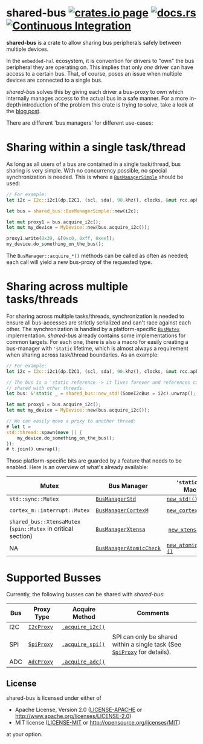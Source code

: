 shared-bus [![crates.io page](https://img.shields.io/crates/v/shared-bus)](https://crates.io/crates/shared-bus) [![docs.rs](https://docs.rs/shared-bus/badge.svg)](https://docs.rs/shared-bus) [![Continuous Integration](https://github.com/Rahix/shared-bus/actions/workflows/ci.yml/badge.svg)](https://github.com/Rahix/shared-bus/actions/workflows/ci.yml)
==========

**shared-bus** is a crate to allow sharing bus peripherals safely between multiple devices.

In the `embedded-hal` ecosystem, it is convention for drivers to "own" the bus peripheral they
are operating on.  This implies that only _one_ driver can have access to a certain bus.  That,
of course, poses an issue when multiple devices are connected to a single bus.

_shared-bus_ solves this by giving each driver a bus-proxy to own which internally manages
access to the actual bus in a safe manner.  For a more in-depth introduction of the problem
this crate is trying to solve, take a look at the [blog post][blog-post].

There are different 'bus managers' for different use-cases:

# Sharing within a single task/thread
As long as all users of a bus are contained in a single task/thread, bus sharing is very
simple.  With no concurrency possible, no special synchronization is needed.  This is where
a [`BusManagerSimple`] should be used:

```rust
// For example:
let i2c = I2c::i2c1(dp.I2C1, (scl, sda), 90.khz(), clocks, &mut rcc.apb1);

let bus = shared_bus::BusManagerSimple::new(i2c);

let mut proxy1 = bus.acquire_i2c();
let mut my_device = MyDevice::new(bus.acquire_i2c());

proxy1.write(0x39, &[0xc0, 0xff, 0xee]);
my_device.do_something_on_the_bus();
```

The `BusManager::acquire_*()` methods can be called as often as needed; each call will yield
a new bus-proxy of the requested type.

# Sharing across multiple tasks/threads
For sharing across multiple tasks/threads, synchronization is needed to ensure all bus-accesses
are strictly serialized and can't race against each other.  The synchronization is handled by
a platform-specific [`BusMutex`] implementation.  _shared-bus_ already contains some
implementations for common targets.  For each one, there is also a macro for easily creating
a bus-manager with `'static` lifetime, which is almost always a requirement when sharing across
task/thread boundaries.  As an example:

```rust
// For example:
let i2c = I2c::i2c1(dp.I2C1, (scl, sda), 90.khz(), clocks, &mut rcc.apb1);

// The bus is a 'static reference -> it lives forever and references can be
// shared with other threads.
let bus: &'static _ = shared_bus::new_std!(SomeI2cBus = i2c).unwrap();

let mut proxy1 = bus.acquire_i2c();
let mut my_device = MyDevice::new(bus.acquire_i2c());

// We can easily move a proxy to another thread:
# let t =
std::thread::spawn(move || {
    my_device.do_something_on_the_bus();
});
# t.join().unwrap();
```

Those platform-specific bits are guarded by a feature that needs to be enabled.  Here is an
overview of what's already available:

| Mutex | Bus Manager | `'static` Bus Macro | Feature Name |
| --- | --- | --- | --- |
| `std::sync::Mutex` | [`BusManagerStd`] | [`new_std!()`] | `std` |
| `cortex_m::interrupt::Mutex` | [`BusManagerCortexM`] | [`new_cortexm!()`] | `cortex-m` |
| `shared_bus::XtensaMutex` (`spin::Mutex` in critical section) | [`BusManagerXtensa`] | [`new_xtensa!()`] | `xtensa` |
| NA | [`BusManagerAtomicCheck`] | [`new_atomic_check!()`] | `cortex-m` |

# Supported Busses
Currently, the following busses can be shared with _shared-bus_:

| Bus | Proxy Type | Acquire Method | Comments |
| --- | --- | --- | --- |
| I2C | [`I2cProxy`] | [`.acquire_i2c()`] | |
| SPI | [`SpiProxy`] | [`.acquire_spi()`] | SPI can only be shared within a single task (See [`SpiProxy`] for details). |
| ADC | [`AdcProxy`] | [`.acquire_adc()`] | |


[`.acquire_i2c()`]: https://docs.rs/shared-bus/latest/shared_bus/struct.BusManager.html#method.acquire_i2c
[`.acquire_spi()`]: https://docs.rs/shared-bus/latest/shared_bus/struct.BusManager.html#method.acquire_spi
[`.acquire_adc()`]: https://docs.rs/shared-bus/latest/shared_bus/struct.BusManager.html#method.acquire_adc
[`BusManagerCortexM`]: https://docs.rs/shared-bus/latest/shared_bus/type.BusManagerCortexM.html
[`BusManagerSimple`]: https://docs.rs/shared-bus/latest/shared_bus/type.BusManagerSimple.html
[`BusManagerAtomicCheck`]: https://docs.rs/shared-bus/latest/shared_bus/type.BusManagerAtomicCheck.html
[`BusManagerStd`]: https://docs.rs/shared-bus/latest/shared_bus/type.BusManagerStd.html
[`BusManagerXtensa`]: https://docs.rs/shared-bus/latest/shared_bus/type.BusManagerXtensa.html
[`BusMutex`]: https://docs.rs/shared-bus/latest/shared_bus/trait.BusMutex.html
[`I2cProxy`]: https://docs.rs/shared-bus/latest/shared_bus/struct.I2cProxy.html
[`SpiProxy`]: https://docs.rs/shared-bus/latest/shared_bus/struct.SpiProxy.html
[`AdcProxy`]: https://docs.rs/shared-bus/latest/shared_bus/struct.AdcProxy.html
[`new_cortexm!()`]: https://docs.rs/shared-bus/latest/shared_bus/macro.new_cortexm.html
[`new_atomic_check!()`]: https://docs.rs/shared-bus/latest/shared_bus/macro.new_atomic_check.html
[`new_xtensa!()`]: https://docs.rs/shared-bus/latest/shared_bus/macro.new_xtensa.html
[`new_std!()`]: https://docs.rs/shared-bus/latest/shared_bus/macro.new_std.html
[blog-post]: https://blog.rahix.de/001-shared-bus

## License
shared-bus is licensed under either of

 * Apache License, Version 2.0 ([LICENSE-APACHE](LICENSE-APACHE) or http://www.apache.org/licenses/LICENSE-2.0)
 * MIT license ([LICENSE-MIT](LICENSE-MIT) or http://opensource.org/licenses/MIT)

at your option.
